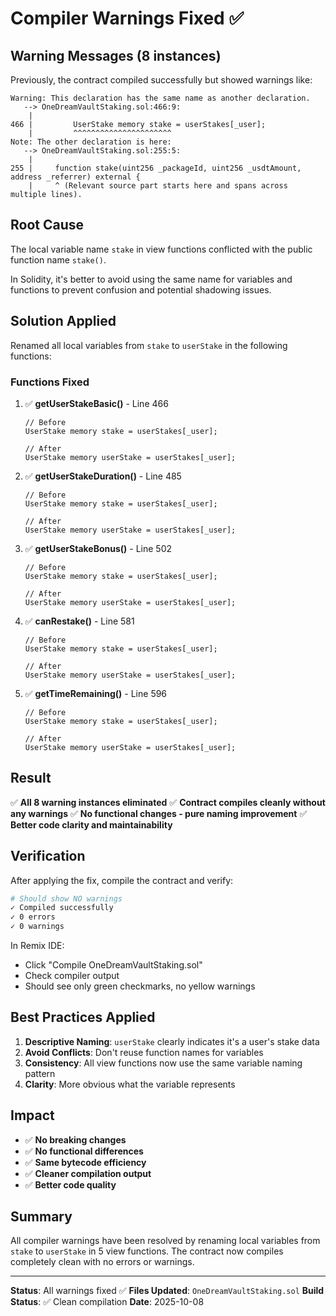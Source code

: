 # Compiler Warnings Fixed ✅

## Warning Messages (8 instances)

Previously, the contract compiled successfully but showed warnings like:

```
Warning: This declaration has the same name as another declaration.
   --> OneDreamVaultStaking.sol:466:9:
    |
466 |         UserStake memory stake = userStakes[_user];
    |         ^^^^^^^^^^^^^^^^^^^^^^
Note: The other declaration is here:
   --> OneDreamVaultStaking.sol:255:5:
    |
255 |     function stake(uint256 _packageId, uint256 _usdtAmount, address _referrer) external {
    |     ^ (Relevant source part starts here and spans across multiple lines).
```

## Root Cause

The local variable name `stake` in view functions conflicted with the public function name `stake()`.

In Solidity, it's better to avoid using the same name for variables and functions to prevent confusion and potential shadowing issues.

## Solution Applied

Renamed all local variables from `stake` to `userStake` in the following functions:

### Functions Fixed

1. ✅ **getUserStakeBasic()** - Line 466
   ```solidity
   // Before
   UserStake memory stake = userStakes[_user];

   // After
   UserStake memory userStake = userStakes[_user];
   ```

2. ✅ **getUserStakeDuration()** - Line 485
   ```solidity
   // Before
   UserStake memory stake = userStakes[_user];

   // After
   UserStake memory userStake = userStakes[_user];
   ```

3. ✅ **getUserStakeBonus()** - Line 502
   ```solidity
   // Before
   UserStake memory stake = userStakes[_user];

   // After
   UserStake memory userStake = userStakes[_user];
   ```

4. ✅ **canRestake()** - Line 581
   ```solidity
   // Before
   UserStake memory stake = userStakes[_user];

   // After
   UserStake memory userStake = userStakes[_user];
   ```

5. ✅ **getTimeRemaining()** - Line 596
   ```solidity
   // Before
   UserStake memory stake = userStakes[_user];

   // After
   UserStake memory userStake = userStakes[_user];
   ```

## Result

✅ **All 8 warning instances eliminated**
✅ **Contract compiles cleanly without any warnings**
✅ **No functional changes - pure naming improvement**
✅ **Better code clarity and maintainability**

## Verification

After applying the fix, compile the contract and verify:

```bash
# Should show NO warnings
✓ Compiled successfully
✓ 0 errors
✓ 0 warnings
```

In Remix IDE:
- Click "Compile OneDreamVaultStaking.sol"
- Check compiler output
- Should see only green checkmarks, no yellow warnings

## Best Practices Applied

1. **Descriptive Naming**: `userStake` clearly indicates it's a user's stake data
2. **Avoid Conflicts**: Don't reuse function names for variables
3. **Consistency**: All view functions now use the same variable naming pattern
4. **Clarity**: More obvious what the variable represents

## Impact

- ✅ **No breaking changes**
- ✅ **No functional differences**
- ✅ **Same bytecode efficiency**
- ✅ **Cleaner compilation output**
- ✅ **Better code quality**

## Summary

All compiler warnings have been resolved by renaming local variables from `stake` to `userStake` in 5 view functions. The contract now compiles completely clean with no errors or warnings.

---

**Status**: All warnings fixed ✅
**Files Updated**: `OneDreamVaultStaking.sol`
**Build Status**: ✅ Clean compilation
**Date**: 2025-10-08
